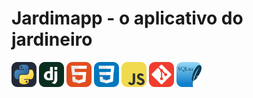 # Jardimapp - o aplicativo do jardineiro
<div style = "display flex; gap: 15px; align-itens: center;"> 
    <img src="https://raw.githubusercontent.com/tandpfun/skill-icons/refs/heads/main/icons/Python-Dark.svg" alt="logo python" width=40px> 
    <img src="https://raw.githubusercontent.com/tandpfun/skill-icons/refs/heads/main/icons/Django.svg" width=40px> 
    <img src="https://raw.githubusercontent.com/tandpfun/skill-icons/refs/heads/main/icons/HTML.svg" width=40px> 
    <img src="https://raw.githubusercontent.com/tandpfun/skill-icons/refs/heads/main/icons/CSS.svg" width=40px> 
    <img src="https://raw.githubusercontent.com/tandpfun/skill-icons/refs/heads/main/icons/JavaScript.svg" width=40px> 
    <img src="https://raw.githubusercontent.com/tandpfun/skill-icons/refs/heads/main/icons/Git.svg" width=40px>
    <img src="https://raw.githubusercontent.com/tandpfun/skill-icons/refs/heads/main/icons/SQLite.svg" width=40px>
</div>



